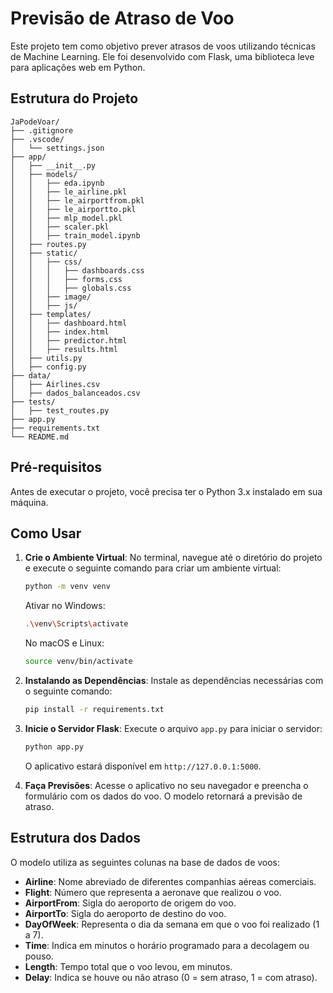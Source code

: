 # Previsão de Atraso de Voo

Este projeto tem como objetivo prever atrasos de voos utilizando técnicas de Machine Learning. Ele foi desenvolvido com Flask, uma biblioteca leve para aplicações web em Python.

## Estrutura do Projeto

```
JaPodeVoar/
├── .gitignore
├── .vscode/
│   └── settings.json
├── app/
│   ├── __init__.py
│   ├── models/
│   │   ├── eda.ipynb
│   │   ├── le_airline.pkl
│   │   ├── le_airportfrom.pkl
│   │   ├── le_airportto.pkl
│   │   ├── mlp_model.pkl
│   │   ├── scaler.pkl
│   │   ├── train_model.ipynb
│   ├── routes.py
│   ├── static/
│   │   ├── css/
│   │   │   ├── dashboards.css
│   │   │   ├── forms.css
│   │   │   ├── globals.css
│   │   ├── image/
│   │   ├── js/
│   ├── templates/
│   │   ├── dashboard.html
│   │   ├── index.html
│   │   ├── predictor.html
│   │   ├── results.html
│   ├── utils.py
│   ├── config.py
├── data/
│   ├── Airlines.csv
│   ├── dados_balanceados.csv
├── tests/
│   ├── test_routes.py
├── app.py
├── requirements.txt
└── README.md
```

## Pré-requisitos

Antes de executar o projeto, você precisa ter o Python 3.x instalado em sua máquina.

## Como Usar

1. **Crie o Ambiente Virtual**:
   No terminal, navegue até o diretório do projeto e execute o seguinte comando para criar um ambiente virtual:

   ```bash
   python -m venv venv   
   ```

   Ativar no Windows:
   ```bash
   .\venv\Scripts\activate   
   ```
   No macOS e Linux:
   ```bash
   source venv/bin/activate   
   ```

2. **Instalando as Dependências**:
   Instale as dependências necessárias com o seguinte comando:

   ```bash
   pip install -r requirements.txt
   ```

3. **Inicie o Servidor Flask**:
   Execute o arquivo `app.py` para iniciar o servidor:

   ```bash
   python app.py
   ```

   O aplicativo estará disponível em `http://127.0.0.1:5000`.

4. **Faça Previsões**:
   Acesse o aplicativo no seu navegador e preencha o formulário com os dados do voo. O modelo retornará a previsão de atraso.

## Estrutura dos Dados

O modelo utiliza as seguintes colunas na base de dados de voos:

- **Airline**: Nome abreviado de diferentes companhias aéreas comerciais.
- **Flight**: Número que representa a aeronave que realizou o voo.
- **AirportFrom**: Sigla do aeroporto de origem do voo.
- **AirportTo**: Sigla do aeroporto de destino do voo.
- **DayOfWeek**: Representa o dia da semana em que o voo foi realizado (1 a 7).
- **Time**: Indica em minutos o horário programado para a decolagem ou pouso.
- **Length**: Tempo total que o voo levou, em minutos.
- **Delay**: Indica se houve ou não atraso (0 = sem atraso, 1 = com atraso).

